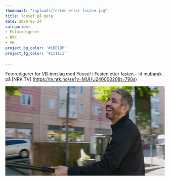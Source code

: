 ```yaml
---
thumbnail: "/uploads/festen-etter-fasten.jpg"
title: Yousef på gata
date: 2020-05-24
categories:
- Fotoredigerer
- NRK
- VB
project_bg_color: '#CEE1DF'
project_fg_color: '#111111'

---
```

Fotoredigerer for VB-innslag med Yousef i Festen etter fasten – Id mubarak på [NRK TV] (https://tv.nrk.no/se?v=MUHU24000020&t=790s)

![](/uploads/yousef.jpg)